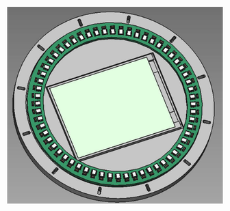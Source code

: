 
![](https://github.com/gtgrthrst/Maker/blob/main/60%E4%BD%8DWS2812%E7%87%88%E7%92%B0/FreeCAD/Snipaste_2022-06-23_22-02-22.jpg)
